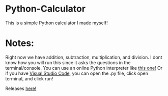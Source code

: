 # Python-Calculator
This is a simple Python calculator I made myself!

# Notes:
Right now we have addition, subtraction, multiplication, and division.
I dont know how you will run this since it asks the questions in the terminal/console.
You can use an online Python interpreter like [this one!][1] Or if you have [Visual Studio Code][3], you can open the .py file, click open terminal, and click run!

Releases [here!][2]

[1]: https://www.online-python.com "Online Python - IDE, Editor, Compiler, Interpreter"
[2]: https://github.com/Jed1717/Python-Calculator/releases "Releases"
[3]: https://code.visualstudio.com "Visual Studio Code"
